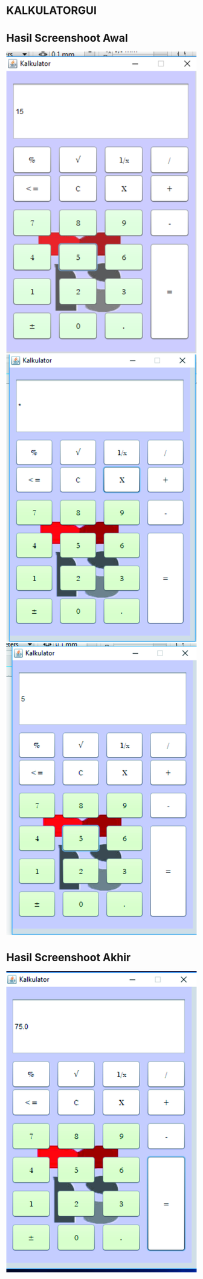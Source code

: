 # KALKULATORGUI
# Hasil Screenshoot Awal
![alt text](https://github.com/DEARREGITPERMATASARI/KALKULATORGUI/blob/master/1.png?raw=true)
![alt text](https://github.com/DEARREGITPERMATASARI/KALKULATORGUI/blob/master/2.jpg?raw=true)
![alt text](https://github.com/DEARREGITPERMATASARI/KALKULATORGUI/blob/master/3.jpg?raw=true)
# Hasil Screenshoot Akhir
![alt text](https://github.com/DEARREGITPERMATASARI/KALKULATORGUI/blob/master/4.jpg?raw=true)
